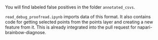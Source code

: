 You will find labeled false positives in the folder ```annotated_csvs```.

```read_debug_proofread.ipynb``` imports data of this format. It also contains code for getting selected points from the points layer and creating a new feature from it. This is already integrated into the pull request for napari-brainbow-diagnose.
